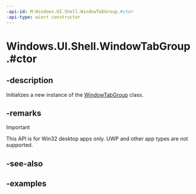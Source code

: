 ```yaml
---
-api-id: M:Windows.UI.Shell.WindowTabGroup.#ctor
-api-type: winrt constructor
---
```


# Windows.UI.Shell.WindowTabGroup.#ctor

<!--
public WindowTabGroup ();
-->

## -description

Initializes a new instance of the [WindowTabGroup](windowtabgroup.md) class.

## -remarks

> [!IMPORTANT]
> This API is for Win32 desktop apps only. UWP and other app types are not supported.

## -see-also

## -examples


